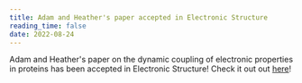 ```yaml
---
title: Adam and Heather's paper accepted in Electronic Structure
reading_time: false
date: 2022-08-24
---
```


Adam and Heather's paper on the dynamic coupling of electronic properties in proteins has been accepted in Electronic Structure! Check it out out [here](https://iopscience.iop.org/article/10.1088/2516-1075/ac8c73)!

<!--more-->
